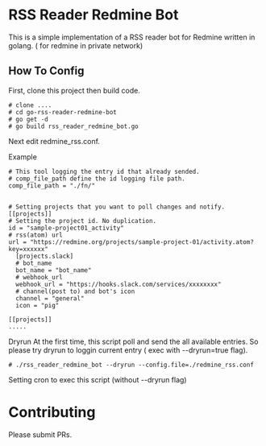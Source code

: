 # RSS Reader Redmine Bot
This is a simple implementation of a RSS reader bot for Redmine written in golang.
( for redmine in private network)

## How To Config
First, clone this project then build code.
```
# clone ....
# cd go-rss-reader-redmine-bot
# go get -d
# go build rss_reader_redmine_bot.go
```

Next edit redmine_rss.conf.

Example
```
# This tool logging the entry id that already sended.
# comp_file_path define the id logging file path.
comp_file_path = "./fn/"


# Setting projects that you want to poll changes and notify.
[[projects]]
# Setting the project id. No duplication.
id = "sample-project01_activity"
# rss(atom) url
url = "https://redmine.org/projects/sample-project-01/activity.atom?key=xxxxxx"
  [projects.slack]
  # bot_name
  bot_name = "bot_name"
  # webhook_url
  webhook_url = "https://hooks.slack.com/services/xxxxxxxx"
  # channel(post to) and bot's icon
  channel = "general"
  icon = "pig"

[[projects]]
.....
```

Dryrun
At the first time, this script poll and send the all available entries.
So please try dryrun to loggin current entry ( exec with --dryrun=true flag).
```
# ./rss_reader_redmine_bot --dryrun --config.file=./redmine_rss.conf
```

Setting cron to exec this script (without --dryrun flag)

# Contributing
Please submit PRs.
